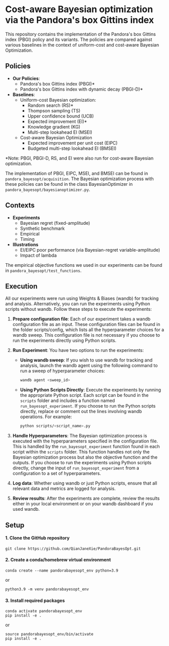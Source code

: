 # Cost-aware Bayesian optimization via the Pandora's box Gittins index
This repository contains the implementation of the Pandora's box Gittins index (PBGI) policy and its variants. The policies are compared against various baselines in the context of uniform-cost and cost-aware Bayesian Optimization.

## Policies
- **Our Policies**:
  - Pandora's box Gittins index (PBGI)*
  - Pandora's box Gittins index with dynamic decay (PBGI-D)*
- **Baselines**:
  - Uniform-cost Bayesian optimization:
    - Random search (RS)*
    - Thompson sampling (TS)
    - Upper confidence bound (UCB)
    - Expected improvement (EI)*
    - Knowledge gradient (KG)
    - Multi-step lookahead EI (MSEI)
  - Cost-aware Bayesian Optimization
    - Expected improvement per unit cost (EIPC)
    - Budgeted multi-step lookahead EI (BMSEI)
 
*Note: PBGI, PBGI-D, RS, and EI were also run for cost-aware Bayesian optimization.

The implementation of PBGI, EIPC, MSEI, and BMSEI can be found in `pandora_bayesopt/acquisition`. The Bayesian optimization process with these policies can be found in the class BayesianOptimizer in `pandora_bayesopt/bayesianoptimizer.py`.
 
## Contexts
- **Experiments**
  - Bayesian regret (fixed-amplitude)
  - Synthetic benchmark
  - Empirical
  - Timing
- **Illustrations**
  - EI/EIPC poor performance (via Bayesian-regret variable-amplitude)
  - Impact of lambda
 
The empirical objective functions we used in our experiments can be found in `pandora_bayesopt/test_functions`.
 
## Execution
All our experiments were run using Weights & Biases (wandb) for tracking and analysis. Alternatively, you can run the experiments using Python scripts without wandb. Follow these steps to execute the experiments:

1. **Prepare configuration file**: Each of our experiment takes a wandb configuration file as an input. These configuration files can be found in the folder scripts/config, which lists all the hyperparameter choices for a wandb sweep. This configuration file is not necessary if you choose to run the experiments directly using Python scripts.
   
2. **Run Experiment**: You have two options to run the experiments:
   - **Using wandb sweep**: If you wish to use wandb for tracking and analysis, launch the wandb agent using the following command to run a sweep of hyperparameter choices:
     ```sh
     wandb agent <sweep_id>
     ```
   - **Using Python Scripts Directly**: Execute the experiments by running the appropriate Python script. Each script can be found in the `scripts` folder and includes a function named `run_bayesopt_experiment`. If you choose to run the Python scripts directly, replace or comment out the lines involving wandb operations. For example:
     ```sh
     python scripts/<script_name>.py
     ```

3. **Handle Hyperparameters**: 
   The Bayesian optimization process is executed with the hyperparameters specified in the configuration file. This is handled by the `run_bayesopt_experiment` function found in each script within the `scripts` folder. This function handles not only the Bayesian optimization process but also the objective function and the outputs. If you choose to run the experiments using Python scripts directly, change the input of `run_bayesopt_experiment` from a configuration to a set of hyperparameters.

3. **Log data**: Whether using wandb or just Python scripts, ensure that all relevant data and metrics are logged for analysis.

4. **Review results**: After the experiments are complete, review the results either in your local environment or on your wandb dashboard if you used wandb.

## Setup
#### 1. Clone the GitHub repository
```
git clone https://github.com/QianJaneXie/PandoraBayesOpt.git
```

#### 2. Create a conda/homebrew virtual environment
```
conda create --name pandorabayesopt_env python=3.9
```
or
```
python3.9 -m venv pandorabayesopt_env
```

#### 3. Install required packages
```
conda activate pandorabayesopt_env
pip install -e .
```
or
```
source pandorabayesopt_env/bin/activate
pip install -e .
```
